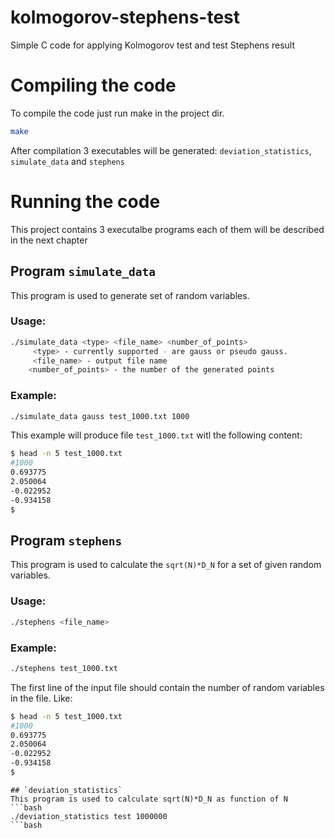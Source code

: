 # kolmogorov-stephens-test
Simple C code for applying Kolmogorov test and test Stephens result

# Compiling the code
To compile the code just run make in the project dir.
```bash
make
```
After compilation 3 executables will be generated: `deviation_statistics`, `simulate_data` and `stephens`

# Running the code
This project contains 3 executalbe programs each of them will be described in the next chapter

## Program `simulate_data`
This program is used to generate set of random variables.
### Usage:
```bash
./simulate_data <type> <file_name> <number_of_points>
     <type> - currently supported - are gauss or pseudo gauss.
     <file_name> - output file name
    <number_of_points> - the number of the generated points
```
### Example:
```bash
./simulate_data gauss test_1000.txt 1000
```
This example will produce file `test_1000.txt` witl the following content:
```bash
$ head -n 5 test_1000.txt 
#1000
0.693775
2.050064
-0.022952
-0.934158
$
```


## Program `stephens`
This program is used to calculate the `sqrt(N)*D_N` for a set of given random variables.

### Usage:
```bash
./stephens <file_name>
```
### Example:
```bash
./stephens test_1000.txt
```

The first line of the input file should contain the number of random variables in the file. Like:
```bash
$ head -n 5 test_1000.txt 
#1000
0.693775
2.050064
-0.022952
-0.934158
$
```

```
## `deviation_statistics`
This program is used to calculate sqrt(N)*D_N as function of N
```bash
./deviation_statistics test 1000000
```bash
